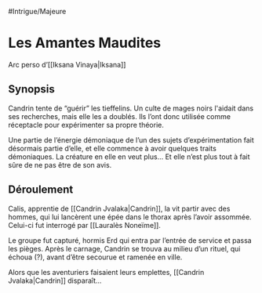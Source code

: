 #Intrigue/Majeure
# Les Amantes Maudites
Arc perso d’[[Iksana Vinaya|Iksana]]

## Synopsis
Candrin tente de “guérir” les tieffelins. Un culte de mages noirs l'aidait dans ses recherches, mais elle les a doublés. Ils l’ont donc utilisée comme réceptacle pour expérimenter sa propre théorie.

Une partie de l’énergie démoniaque de l’un des sujets d’expérimentation fait désormais partie d’elle, et elle commence à avoir quelques traits démoniaques. La créature en elle en veut plus… Et elle n’est plus tout à fait sûre de ne pas être de son avis.

## Déroulement

Calis, apprentie de [[Candrin Jvalaka|Candrin]], la vit partir avec des hommes, qui lui lancèrent une épée dans le thorax après l’avoir assommée.
Celui-ci fut interrogé par [[Lauralès Noneïme]].

Le groupe fut capturé, hormis Erd qui entra par l’entrée de service et passa les pièges.
Après le carnage, Candrin se trouva au milieu d’un rituel, qui échoua (?), avant d’être secourue et ramenée en ville.

Alors que les aventuriers faisaient leurs emplettes, [[Candrin Jvalaka|Candrin]] disparaît...